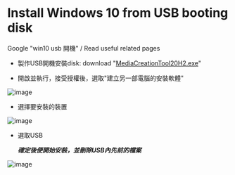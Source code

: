 # Install Windows 10 from USB booting disk

Google "win10 usb 開機" / Read useful related pages

* 製作USB開機安裝disk: download "[MediaCreationTool20H2.exe](https://www.microsoft.com/zh-tw/software-download/windows10)"

* 開啟並執行，接受授權後，選取"建立另一部電腦的安裝軟體"

![image](https://user-images.githubusercontent.com/84267907/118396427-13da2800-b682-11eb-82f3-a1e2003f5346.png)

* 選擇要安裝的裝置

![image](https://user-images.githubusercontent.com/84267907/118396450-2eac9c80-b682-11eb-926e-30c829e874d3.png)

* 選取USB

  ***確定後便開始安裝，並刪除USB內先前的檔案***
  
![image](https://user-images.githubusercontent.com/84267907/118396471-4552f380-b682-11eb-9927-f2bd3581fc9f.png)

